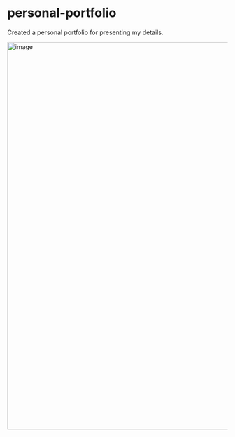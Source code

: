 # personal-portfolio
Created a personal portfolio for presenting my details.

<img width="885" alt="image" src="https://github.com/anshu1016/personal-portfolio/assets/69161719/2d28e75b-b162-40cd-aa73-52b6d3bd492b">




